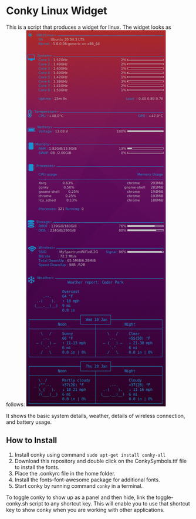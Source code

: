# Conky Linux Widget

This is a script that produces a widget for linux. The widget looks as follows:
![Conky On Linux](images/ss.png)

It shows the basic system details, weather, details of wireless connection, and battery usage.

## How to Install

1. Install conky using command ```sudo apt-get install conky-all```
2. Download this repository and double click on the ConkySymbols.ttf file to install the fonts.
3. Place the .conkyrc file in the home folder.
4. Install the fonts-font-awesome package for additional fonts.
5. Start conky by running command ```conky``` in a terminal.

To toggle conky to show up as a panel and then hide, link the toggle-conky.sh script to any shortcut key. This will enable you to use that shortcut key to show conky when you are working with other applications.
